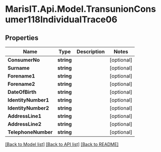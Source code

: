 
# MarisIT.Api.Model.TransunionConsumer118IndividualTrace06

## Properties

Name | Type | Description | Notes
------------ | ------------- | ------------- | -------------
**ConsumerNo** | **string** |  | [optional] 
**Surname** | **string** |  | [optional] 
**Forename1** | **string** |  | [optional] 
**Forename2** | **string** |  | [optional] 
**DateOfBirth** | **string** |  | [optional] 
**IdentityNumber1** | **string** |  | [optional] 
**IdentityNumber2** | **string** |  | [optional] 
**AddressLine1** | **string** |  | [optional] 
**AddressLine2** | **string** |  | [optional] 
**TelephoneNumber** | **string** |  | [optional] 

[[Back to Model list]](../README.md#documentation-for-models)
[[Back to API list]](../README.md#documentation-for-api-endpoints)
[[Back to README]](../README.md)

